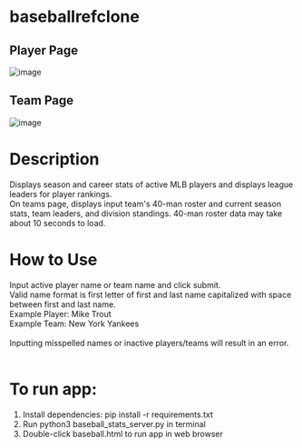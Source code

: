 # baseballrefclone
## Player Page <br />
![image](https://github.com/justintran12/baseballrefclone/assets/48570497/9e86e39d-3e67-4748-9b2c-32ae716f46da) <br />
## Team Page <br />
![image](https://github.com/justintran12/baseballrefclone/assets/48570497/62692735-9e07-4ceb-9ce3-c9bcb3c5b2d6) <br />

# Description 
Displays season and career stats of active MLB players and displays league leaders for player rankings. <br />
On teams page, displays input team's 40-man roster and current season stats, team leaders, and division standings. 40-man roster data may take about 10 seconds to load. <br />

# How to Use
Input active player name or team name and click submit. <br />
Valid name format is first letter of first and last name capitalized with space between first and last name. <br />
Example Player: Mike Trout <br />
Example Team: New York Yankees <br />
<br />
Inputting misspelled names or inactive players/teams will result in an error. <br />
<br />

# To run app: <br />
1. Install dependencies: pip install -r requirements.txt <br />
1. Run python3 baseball_stats_server.py in terminal <br />
2. Double-click baseball.html to run app in web browser <br />

